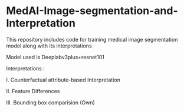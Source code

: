# MedAI-Image-segmentation-and-Interpretation

This repository includes code for training medical image segmentation model along with its interpretations

Model used is Deeplabv3plus+resnet101

Interpretations :

I.   Counterfactual attribute-based Interpretation

II.  Feature Differences

III. Bounding box comparision (Own)




